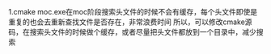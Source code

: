 1.cmake moc.exe在moc阶段搜索头文件的时候不会有缓存，每个头文件即使是重复的也会去重新查找文件是否存在，非常浪费时间
所以，可以修改cmake源码，在搜索头文件的时候做个缓存，或者尽量把头文件都放到一个目录中，减少搜索
